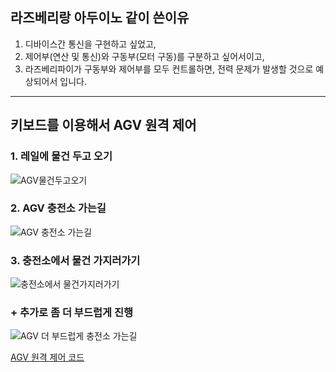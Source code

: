 ## 라즈베리랑 아두이노 같이 쓴이유 
1. 디바이스간 통신을 구현하고 싶었고,
2. 제어부(연산 및 통신)와 구동부(모터 구동)를 구분하고 싶어서이고,
3. 라즈베리파이가 구동부와 제어부를 모두 컨트롤하면, 전력 문제가 발생할 것으로 예상되어서 입니다.

---

## 키보드를 이용해서 AGV 원격 제어

### 1. 레일에 물건 두고 오기
![AGV물건두고오기](https://user-images.githubusercontent.com/77951853/131205331-6fbec7f7-7184-4bf4-ae1c-a8f39d0002b0.gif)


### 2. AGV 충전소 가는길
![AGV 충전소 가는길](https://user-images.githubusercontent.com/77951853/131206380-59d6a02d-5621-468a-8ae0-be22638721ac.gif)


### 3. 충전소에서 물건 가지러가기
![충전소에서 물건가지러가기](https://user-images.githubusercontent.com/77951853/131204904-acc49be3-6ac1-42b1-9128-78657df61e43.gif)


### + 추가로 좀 더 부드럽게 진행
![AGV 더 부드럽게 충전소 가는길](https://user-images.githubusercontent.com/77951853/131206414-c7bbbb09-a3c9-466a-b0c3-28348c5bb1d8.gif)



[AGV 원격 제어 코드](https://github.com/kg4543/TeamProject_SmartFac/blob/main/AGV/DCMotor/4%EC%B1%84%EB%84%90%20DC%EB%AA%A8%ED%84%B0%EB%93%9C%EB%9D%BC%EC%9D%B4%EB%B8%8C/4%EC%B1%84%EB%84%90%20DC%EB%AA%A8%ED%84%B0%20%EB%93%9C%EB%9D%BC%EC%9D%B4%EB%B8%8C.md)
